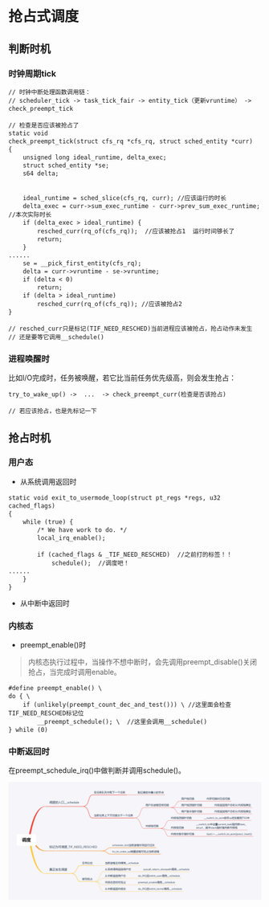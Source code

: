 # 抢占式调度

## 判断时机

### 时钟周期tick

```
// 时钟中断处理函数调用链：
// scheduler_tick -> task_tick_fair -> entity_tick（更新vruntime） -> check_preempt_tick

// 检查是否应该被抢占了
static void
check_preempt_tick(struct cfs_rq *cfs_rq, struct sched_entity *curr)
{
	unsigned long ideal_runtime, delta_exec;
	struct sched_entity *se;
	s64 delta;


	ideal_runtime = sched_slice(cfs_rq, curr); //应该运行的时长
	delta_exec = curr->sum_exec_runtime - curr->prev_sum_exec_runtime; //本次实际时长
	if (delta_exec > ideal_runtime) {
		resched_curr(rq_of(cfs_rq));  //应该被抢占1  运行时间够长了
		return;
	}
......
	se = __pick_first_entity(cfs_rq);
	delta = curr->vruntime - se->vruntime;
	if (delta < 0)
		return;
	if (delta > ideal_runtime)
		resched_curr(rq_of(cfs_rq)); //应该被抢占2
}

// resched_curr只是标记(TIF_NEED_RESCHED)当前进程应该被抢占，抢占动作未发生
// 还是要等它调用__schedule()

```

### 进程唤醒时

比如I/O完成时，任务被唤醒，若它比当前任务优先级高，则会发生抢占：

```
try_to_wake_up() ->  ...  -> check_preempt_curr(检查是否该抢占)

// 若应该抢占，也是先标记一下
```

## 抢占时机

### 用户态

- 从系统调用返回时

```
static void exit_to_usermode_loop(struct pt_regs *regs, u32 cached_flags)
{
	while (true) {
		/* We have work to do. */
		local_irq_enable();

		if (cached_flags & _TIF_NEED_RESCHED)  //之前打的标签！！
			schedule();  //调度吧！
......
	}
}
```

- 从中断中返回时

### 内核态

- preempt_enable()时

> 内核态执行过程中，当操作不想中断时，会先调用preempt_disable()关闭抢占，当完成时调用enable。

```
#define preempt_enable() \
do { \
	if (unlikely(preempt_count_dec_and_test())) \ //这里面会检查TIF_NEED_RESCHED标记位
		__preempt_schedule(); \  //这里会调用__schedule()
} while (0)
```

### 中断返回时

在preempt_schedule_irq()中做判断并调用schedule()。


![image](https://raw.githubusercontent.com/ingangi/blog/master/img/sched_mindmap.png)